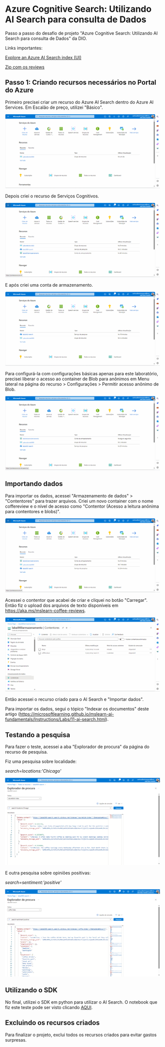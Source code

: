 # Azure Cognitive Search: Utilizando AI Search para consulta de Dados

Passo a passo do desafio de projeto "Azure Cognitive Search: Utilizando AI Search para consulta de Dados" da DIO.

Links importantes:

[Explore an Azure AI Search index (UI)](https://aka.ms/ai900-ai-search)

[Zip com os reviews](https://aka.ms/mslearn-coffee-reviews)

## Passo 1: Criando recursos necessários no Portal do Azure

Primeiro precisei criar um recurso do Azure AI Search dentro do Azure AI Services. Em Escalão de preço, utilizei "Básico".

![Img](./img/img1.gif)

Depois criei o recurso de Serviços Cognitivos.

![Img](./img/img2.gif)

E após criei uma conta de armazenamento.

![Img](./img/img3.gif)

Para configurá-la com configurações básicas apenas para este laboratório, precisei liberar o acesso ao container de Blob para anônimos em Menu lateral na página do recurso > Configurações > Permitir acesso anônimo de Blob.

![Img](./img/img4.gif)

## Importando dados

Para importar os dados, acessei "Armazenamento de dados" > "Contentores" para trazer arquivos. Criei um novo container com o nome coffereview e o nível de acesso como "Contentor (Acesso a leitura anônima para contentores e blobs)".

![Img](./img/img5.gif)

Acessei o contentor que acabei de criar e cliquei no botão "Carregar". Então fiz o upload dos arquivos de texto disponíveis em https://aka.ms/mslearn-coffee-reviews.

![Img](./img/img6.gif)

Então acessei o recurso criado para o AI Search e "Importar dados".

Para importar os dados, segui o tópico "Indexar os documentos" deste artigo (https://microsoftlearning.github.io/mslearn-ai-fundamentals/Instructions/Labs/11-ai-search.html).

## Testando a pesquisa

Para fazer o teste, acessei a aba "Explorador de procura" da página do recurso de pesquisa.

Fiz uma pesquisa sobre localidade:

_search=locations:'Chicago'_

![Img](./img/img8.png)

E outra pesquisa sobre opiniões positivas:

_search=sentiment:'positive'_

![Img](./img/img10.png)

## Utilizando o SDK

No final, utilizei o SDK em python para utilizar o AI Search. O notebook que fiz este teste pode ser visto clicando [AQUI](./Utilizando_AI_Search_via_SDK.ipynb).

## Excluindo os recursos criados

Para finalizar o projeto, exclui todos os recursos criados para evitar gastos surpresas.
